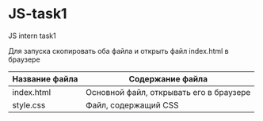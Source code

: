 # JS-task1
JS intern task1

Для запуска скопировать оба файла и открыть файл index.html в браузере

Название файла  | Содержание файла
----------------|----------------------
index.html      | Основной файл, открывать его в браузере
style.css       | Файл, содержащий CSS

